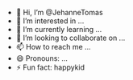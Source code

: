 - 👋 Hi, I’m @JehanneTomas
- 👀 I’m interested in ...
- 🌱 I’m currently learning ...
- 💞️ I’m looking to collaborate on ...
- 📫 How to reach me ...
- 😄 Pronouns: ...
- ⚡ Fun fact: happykid

<!---
JehanneTomas/JehanneTomas is a ✨ special ✨ repository because its `README.md` (this file) appears on your GitHub profile.
You can click the Preview link to take a look at your changes.
--->
